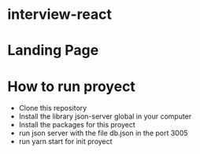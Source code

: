 # interview-react

# Landing Page

# How to run proyect
  - Clone this repository       
  - Install the library json-server global in your computer
  - Install the packages for this proyect
  - run json server with the file db.json in the port 3005
  - run yarn start for init proyect